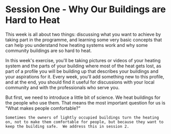  # Session One - Why Our Buildings are Hard to Heat

This week is all about two things:  discussing what you want to achieve by taking part in the programme, and learning some very basic concepts that can help you understand how heating systems work and why some community buildings are so hard to heat.  

In this week's exercise, you'll be taking pictures or videos of your heating system and the parts of your building where most of the heat gets lost, as part of a profile you will be building up that describes your buildings and your aspirations for it.  Every week, you'll add something new to this profile, and at the end, you should find it useful for discussions with your local community and with the professionals who serve you.  

But first, we need to introduce a little bit of science.  We heat buildings for the people who use them.  That means the most important question for us is "What makes people comfortable?"

```{admonition} Sign Post
Sometimes the owners of lightly occupied buildings turn the heating on, not to make them comfortable for people, but because they want to keep the building safe.  We address this in session 2.  
```

